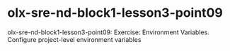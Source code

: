 # olx-sre-nd-block1-lesson3-point09
olx-sre-nd-block1-lesson3-point09: Exercise: Environment Variables. Configure project-level environment variables
